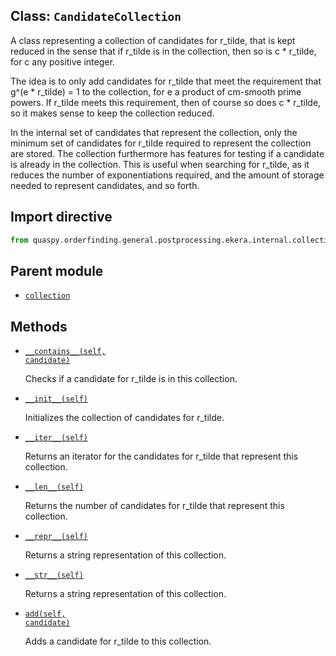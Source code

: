 ## Class: <code>CandidateCollection</code>
A class representing a collection of candidates for r_tilde, that is kept reduced in the sense that if r_tilde is in the collection, then so is c * r_tilde, for c any positive integer.

The idea is to only add candidates for r_tilde that meet the requirement that g^(e * r_tilde) = 1 to the collection, for e a product of cm-smooth prime powers. If r_tilde meets this requirement, then of course so does c * r_tilde, so it makes sense to keep the collection reduced.

In the internal set of candidates that represent the collection, only the minimum set of candidates for r_tilde required to represent the collection are stored. The collection furthermore has features for testing if a candidate is already in the collection. This is useful when searching for r_tilde, as it reduces the number of exponentiations required, and the amount of storage needed to represent candidates, and so forth.

## Import directive
```python
from quaspy.orderfinding.general.postprocessing.ekera.internal.collection import CandidateCollection
```

## Parent module
- [<code>collection</code>](README.md)

## Methods
- [<code>\_\_contains\_\_(self, candidate)</code>](CandidateCollection/__contains__.md)

  Checks if a candidate for r_tilde is in this collection.

- [<code>\_\_init\_\_(self)</code>](CandidateCollection/__init__.md)

  Initializes the collection of candidates for r_tilde.

- [<code>\_\_iter\_\_(self)</code>](CandidateCollection/__iter__.md)

  Returns an iterator for the candidates for r_tilde that represent this collection.

- [<code>\_\_len\_\_(self)</code>](CandidateCollection/__len__.md)

  Returns the number of candidates for r_tilde that represent this collection.

- [<code>\_\_repr\_\_(self)</code>](CandidateCollection/__repr__.md)

  Returns a string representation of this collection.

- [<code>\_\_str\_\_(self)</code>](CandidateCollection/__str__.md)

  Returns a string representation of this collection.

- [<code>add(self, candidate)</code>](CandidateCollection/add.md)

  Adds a candidate for r_tilde to this collection.

